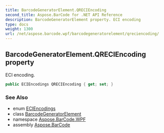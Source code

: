 ```yaml
---
title: BarcodeGeneratorElement.QRECIEncoding
second_title: Aspose.BarCode for .NET API Reference
description: BarcodeGeneratorElement property. ECI encoding
type: docs
weight: 1300
url: /net/aspose.barcode.wpf/barcodegeneratorelement/qreciencoding/
---
```

## BarcodeGeneratorElement.QRECIEncoding property

ECI encoding.

```csharp
public ECIEncodings QRECIEncoding { get; set; }
```

### See Also

* enum [ECIEncodings](../../../aspose.barcode.generation/eciencodings/)
* class [BarcodeGeneratorElement](../)
* namespace [Aspose.BarCode.WPF](../../../aspose.barcode.wpf/)
* assembly [Aspose.BarCode](../../../)


